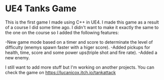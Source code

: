 # UE4 Tanks Game

This is the first game I made using C++ in UE4. I made this game as a result of a course I did some time ago. I didn't want to make it exactly the same to the one on the course so I added the following features:

-New game mode based on a timer and score to determinate the level of difficulty (enemys spawn faster with a higer score).
-Added pickups for health, time, score and some power ups(triple shot and fire rate).
-Added a new enemy.

I still want to add more stuff but I'm working on another projects. You can check the game on https://lucanicox.itch.io/tankattack
